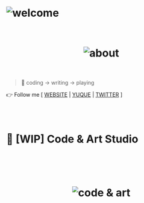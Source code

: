 <h1>
	<br>
	<img src="https://readme-typing-svg.demolab.com?font=Fira+Code&pause=1000&color=16A085&width=435&lines=%F0%9F%99%82+Welcome+to+my+profile+page.;Here+is+my+bio%3A+" alt="welcome">
</h1>

<h1 align="center">
	<br>
	  <img src="https://user-images.githubusercontent.com/773248/209464570-88d36c6e-9f56-4d0d-a157-8cb2ec0af189.png" alt="about">
	<br>
  <br>
</h1>

> 🚀 coding -> writing -> playing

👉 Follow me [ [WEBSITE](https://xiaoa.name) | [YUQUE](https://www.yuque.com/chiyu-heb0t) | [TWITTER](https://twitter.com/qddegtya) ]

<br>
<br>
<h1>
	🚀 [WIP] Code & Art Studio
	<br>
	<br>
</h1>
<br>

<h1 align="center">
	  <img src="https://user-images.githubusercontent.com/773248/214371619-b82902a1-2de1-4e0e-ac3f-5d4f494b75a6.png" alt="code & art">
	<br>
  <br>
</h1>
